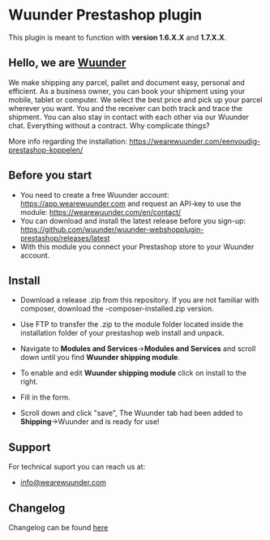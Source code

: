 # Wuunder Prestashop plugin

This plugin is meant to function with __version 1.6.X.X__ and __1.7.X.X__.

## Hello, we are [Wuunder](https://wearewuunder.com/) ##
We make shipping any parcel, pallet and document easy, personal and efficient. As a business owner, you can book your shipment using your mobile, tablet or computer. We select the best price and pick up your parcel wherever you want. You and the receiver can both track and trace the shipment. You can also stay in contact with each other via our Wuunder chat. Everything without a contract. Why complicate things?

More info regarding the installation: https://wearewuunder.com/eenvoudig-prestashop-koppelen/

## Before you start ##
* You need to create a free Wuunder account: https://app.wearewuunder.com and request an API-key to use the module: https://wearewuunder.com/en/contact/ 
* You can download and install the latest release before you sign-up: https://github.com/wuunder/wuunder-webshopplugin-prestashop/releases/latest
* With this module you connect your Prestashop store to your Wuunder account.

## Install ##

* Download a release .zip from this repository. If you are not familiar with composer, download the -composer-installed.zip version.
* Use FTP to transfer the .zip to the module folder located inside the installation folder of your prestashop web install and unpack.

* Navigate to __Modules and Services__->__Modules and Services__ and scroll down until you find __Wuunder shipping module__.
* To enable and edit __Wuunder shipping module__ click on install to the right.
* Fill in the form.
* Scroll down and click "save", The Wuunder tab had been added to __Shipping__->Wuunder and is ready for use!

## Support ##
For technical suport you can reach us at:
* info@wearewuunder.com

## Changelog ##
Changelog can be found [here](CHANGELOG.md)
